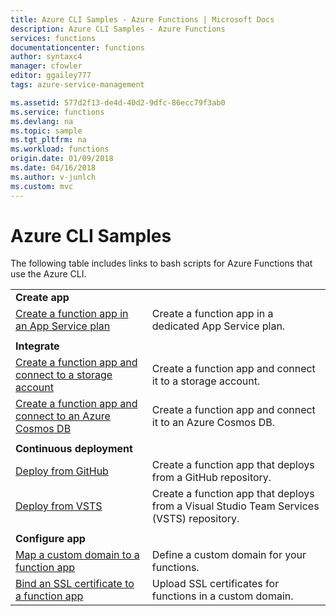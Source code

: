```yaml
---
title: Azure CLI Samples - Azure Functions | Microsoft Docs
description: Azure CLI Samples - Azure Functions
services: functions
documentationcenter: functions
author: syntaxc4
manager: cfowler
editor: ggailey777
tags: azure-service-management

ms.assetid: 577d2f13-de4d-40d2-9dfc-86ecc79f3ab0
ms.service: functions
ms.devlang: na
ms.topic: sample
ms.tgt_pltfrm: na
ms.workload: functions
origin.date: 01/09/2018
ms.date: 04/16/2018
ms.author: v-junlch
ms.custom: mvc
---
```


# Azure CLI Samples

The following table includes links to bash scripts for Azure Functions that use the Azure CLI.

| | |
|-|-|
|**Create app**||
| [Create a function app in an App Service plan](scripts/functions-cli-create-app-service-plan.md) | Create a function app in a dedicated App Service plan. |
| | |
|**Integrate**||
| [Create a function app and connect to a storage account](scripts/functions-cli-create-function-app-connect-to-storage-account.md) | Create a function app and connect it to a storage account. |
| [Create a function app and connect to an Azure Cosmos DB](scripts/functions-cli-create-function-app-connect-to-cosmos-db.md) | Create a function app and connect it to an Azure Cosmos DB. |
| | |
|**Continuous deployment**||
| [Deploy from GitHub](scripts/functions-cli-create-function-app-github-continuous.md) | Create a function app that deploys from a GitHub repository.  |
| [Deploy from VSTS](scripts/functions-cli-create-function-app-vsts-continuous.md) | Create a function app that deploys from a Visual Studio Team Services (VSTS) repository.  |
| | |
|**Configure app**||
| [Map a custom domain to a function app](scripts/functions-cli-configure-custom-domain.md) | Define a custom domain for your functions.  |
| [Bind an SSL certificate to a function app](scripts/functions-cli-configure-ssl-certificate.md)  |  Upload SSL certificates for functions in a custom domain. |

<!---

|**Scale app**||

|**Connect app to resources**||
-->


